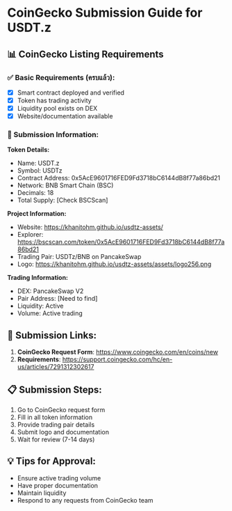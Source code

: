 # CoinGecko Submission Guide for USDT.z

## 📊 CoinGecko Listing Requirements

### ✅ Basic Requirements (ครบแล้ว):
- [x] Smart contract deployed and verified
- [x] Token has trading activity
- [x] Liquidity pool exists on DEX
- [x] Website/documentation available

### 📝 Submission Information:

**Token Details:**
- Name: USDT.z
- Symbol: USDTz  
- Contract Address: 0x5AcE9601716FED9Fd3718bC6144dB8f77a86bd21
- Network: BNB Smart Chain (BSC)
- Decimals: 18
- Total Supply: [Check BSCScan]

**Project Information:**
- Website: https://khanitohm.github.io/usdtz-assets/
- Explorer: https://bscscan.com/token/0x5AcE9601716FED9Fd3718bC6144dB8f77a86bd21
- Trading Pair: USDTz/BNB on PancakeSwap
- Logo: https://khanitohm.github.io/usdtz-assets/assets/logo256.png

**Trading Information:**
- DEX: PancakeSwap V2
- Pair Address: [Need to find]
- Liquidity: Active
- Volume: Active trading

## 🔗 Submission Links:

1. **CoinGecko Request Form**: https://www.coingecko.com/en/coins/new
2. **Requirements**: https://support.coingecko.com/hc/en-us/articles/7291312302617

## 📋 Submission Steps:

1. Go to CoinGecko request form
2. Fill in all token information
3. Provide trading pair details
4. Submit logo and documentation
5. Wait for review (7-14 days)

## 💡 Tips for Approval:
- Ensure active trading volume
- Have proper documentation
- Maintain liquidity
- Respond to any requests from CoinGecko team